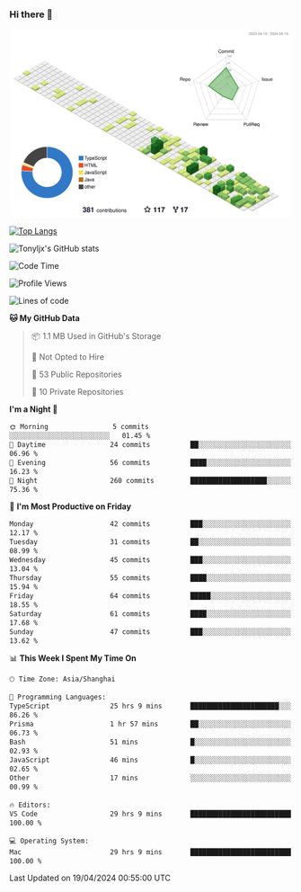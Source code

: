 ### Hi there 👋

![](./profile-3d-contrib/profile-green-animate.svg)

 

[![Top Langs](https://github-readme-stats.vercel.app/api/top-langs/?username=tonyljx)](https://github.com/anuraghazra/github-readme-stats)

![Tonyljx's GitHub stats](https://github-readme-stats.vercel.app/api?username=tonyljx&theme=default&show_icons=true)

 

<!--START_SECTION:waka-->
![Code Time](http://img.shields.io/badge/Code%20Time-319%20hrs%2058%20mins-blue)

![Profile Views](http://img.shields.io/badge/Profile%20Views-23-blue)

![Lines of code](https://img.shields.io/badge/From%20Hello%20World%20I%27ve%20Written-412.2%20thousand%20lines%20of%20code-blue)

**🐱 My GitHub Data** 

> 📦 1.1 MB Used in GitHub's Storage 
 > 
> 🚫 Not Opted to Hire
 > 
> 📜 53 Public Repositories 
 > 
> 🔑 10 Private Repositories 
 > 
**I'm a Night 🦉** 

```text
🌞 Morning                5 commits           ░░░░░░░░░░░░░░░░░░░░░░░░░   01.45 % 
🌆 Daytime                24 commits          ██░░░░░░░░░░░░░░░░░░░░░░░   06.96 % 
🌃 Evening                56 commits          ████░░░░░░░░░░░░░░░░░░░░░   16.23 % 
🌙 Night                  260 commits         ███████████████████░░░░░░   75.36 % 
```
📅 **I'm Most Productive on Friday** 

```text
Monday                   42 commits          ███░░░░░░░░░░░░░░░░░░░░░░   12.17 % 
Tuesday                  31 commits          ██░░░░░░░░░░░░░░░░░░░░░░░   08.99 % 
Wednesday                45 commits          ███░░░░░░░░░░░░░░░░░░░░░░   13.04 % 
Thursday                 55 commits          ████░░░░░░░░░░░░░░░░░░░░░   15.94 % 
Friday                   64 commits          █████░░░░░░░░░░░░░░░░░░░░   18.55 % 
Saturday                 61 commits          ████░░░░░░░░░░░░░░░░░░░░░   17.68 % 
Sunday                   47 commits          ███░░░░░░░░░░░░░░░░░░░░░░   13.62 % 
```


📊 **This Week I Spent My Time On** 

```text
🕑︎ Time Zone: Asia/Shanghai

💬 Programming Languages: 
TypeScript               25 hrs 9 mins       ██████████████████████░░░   86.26 % 
Prisma                   1 hr 57 mins        ██░░░░░░░░░░░░░░░░░░░░░░░   06.73 % 
Bash                     51 mins             █░░░░░░░░░░░░░░░░░░░░░░░░   02.93 % 
JavaScript               46 mins             █░░░░░░░░░░░░░░░░░░░░░░░░   02.65 % 
Other                    17 mins             ░░░░░░░░░░░░░░░░░░░░░░░░░   00.99 % 

🔥 Editors: 
VS Code                  29 hrs 9 mins       █████████████████████████   100.00 % 

💻 Operating System: 
Mac                      29 hrs 9 mins       █████████████████████████   100.00 % 
```


 Last Updated on 19/04/2024 00:55:00 UTC
<!--END_SECTION:waka-->
